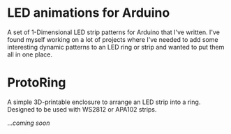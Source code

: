 # LED animations for Arduino

A set of 1-Dimensional LED strip patterns for Arduino that I've  written. I've found myself working on a lot of projects where I've needed to add some interesting dynamic patterns to an LED ring or strip and wanted to put them all in one place.

# ProtoRing
A simple 3D-printable enclosure to arrange an LED strip into a ring. Designed to be used with WS2812 or APA102 strips.

...*coming soon*
